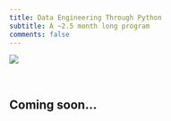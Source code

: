 ```yaml
---
title: Data Engineering Through Python
subtitle: A ~2.5 month long program
comments: false
---
```


![](/img/python_data_engineering.png)

&nbsp;


## Coming soon...